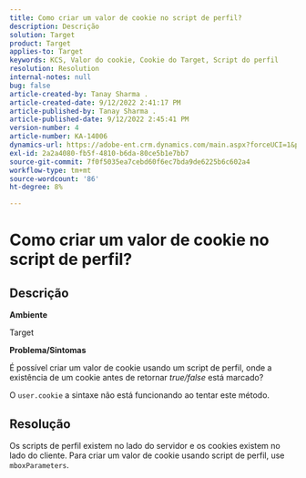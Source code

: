 ```yaml
---
title: Como criar um valor de cookie no script de perfil?
description: Descrição
solution: Target
product: Target
applies-to: Target
keywords: KCS, Valor do cookie, Cookie do Target, Script do perfil
resolution: Resolution
internal-notes: null
bug: false
article-created-by: Tanay Sharma .
article-created-date: 9/12/2022 2:41:17 PM
article-published-by: Tanay Sharma .
article-published-date: 9/12/2022 2:45:41 PM
version-number: 4
article-number: KA-14006
dynamics-url: https://adobe-ent.crm.dynamics.com/main.aspx?forceUCI=1&pagetype=entityrecord&etn=knowledgearticle&id=6c943bef-a832-ed11-9db1-002248086735
exl-id: 2a2a4080-fb5f-4810-b6da-80ce5b1e7bb7
source-git-commit: 7f0f5035ea7cebd60f6ec7bda9de6225b6c602a4
workflow-type: tm+mt
source-wordcount: '86'
ht-degree: 8%

---
```


# Como criar um valor de cookie no script de perfil?

## Descrição


<b>Ambiente</b>

Target



<b>Problema/Sintomas</b>

É possível criar um valor de cookie usando um script de perfil, onde a existência de um cookie antes de retornar *true/false* está marcado?

O `user.cookie` a sintaxe não está funcionando ao tentar este método.


## Resolução


Os scripts de perfil existem no lado do servidor e os cookies existem no lado do cliente. Para criar um valor de cookie usando script de perfil, use `mboxParameters`.
